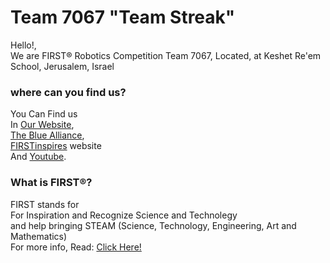 # Team 7067 "Team Streak"
Hello!,
<br>
We are FIRST® Robotics Competition Team 7067, Located, at Keshet Re'em School, Jerusalem, Israel
<br>
### where can you find us?
You Can Find us
<br>
In [Our Website](https://teamstreak7067.tech),
<br>
[The Blue Alliance](https://www.thebluealliance.com/team/7067),
<br>
[FIRSTinspires](https://frc-events.firstinspires.org/team/7067) website
<br>
And [Youtube](https://www.youtube.com/channel/UCU5_n9liSAxY9lipOwYap_Q).
<br>
### What is FIRST®?
FIRST stands for
<br>
For Inspiration and Recognize Science and Technolegy
<br>
and help bringing STEAM (Science, Technology, Engineering, Art and Mathematics)
<br>
For more info, Read: [Click Here!](https://en.wikipedia.org/wiki/For_Inspiration_and_Recognition_of_Science_and_Technology)
